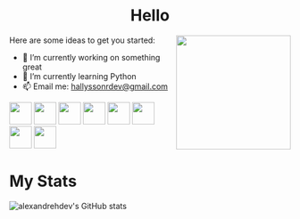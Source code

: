 <h1 align="center">Hello</h1>


 
 
 
Here are some ideas to get you started:                     <img src="https://image.flaticon.com/icons/png/512/2463/2463510.png" align="right" width="205">                                                  

- 🔭 I’m currently working on something great                           
- 🌱 I’m currently learning Python
- 📫 Email me: hallyssonrdev@gmail.com

<img src="https://image.flaticon.com/icons/png/512/1051/1051277.png" width="40"> <img src="https://image.flaticon.com/icons/png/512/732/732190.png" width="40"> <img src="https://image.flaticon.com/icons/png/512/136/136530.png" width="40"> <img src="https://image.flaticon.com/icons/png/512/528/528261.png" width="40"> <img src="https://image.flaticon.com/icons/png/512/1387/1387537.png" width="40"> <img src="https://image.flaticon.com/icons/png/512/1265/1265531.png" width="40"> <img src="https://image.flaticon.com/icons/png/512/2111/2111288.png" width="40"> <img src="https://image.flaticon.com/icons/png/512/1199/1199128.png" width="40">

<h1 align="left">
 My Stats
</h1>

![alexandrehdev's GitHub stats](https://github-readme-stats.vercel.app/api?username=alexandrehdev&theme=great-gatsby&show_icons=true) 

<!-- ![Top Langs](https://github-readme-stats.vercel.app/api/top-langs/?username=HallyssonDev) -->



<!-- link para estudar -->
<!-- https://www.atlassian.com/br/git/tutorials/comparing-workflows/gitflow-workflow -->




 
 

 




                 



